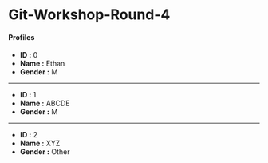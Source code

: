 # Git-Workshop-Round-4

#### Profiles

- **ID :** 0
- **Name :** Ethan
- **Gender :** M

---

- **ID :** 1
- **Name :** ABCDE
- **Gender :** M

---

- **ID :** 2
- **Name :** XYZ
- **Gender :** Other
